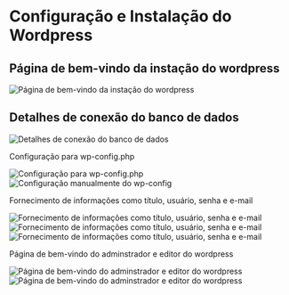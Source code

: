 # Configuração e Instalação do Wordpress

## Página de bem-vindo da instação do wordpress

![Página de bem-vindo da instação do wordpress](images/wp-instalacao/wp-01.png)

## Detalhes de conexão do banco de dados

![Detalhes de conexão do banco de dados](images/wp-instalacao/wp-02.png)

Configuração para wp-config.php

![Configuração para wp-config.php](images/wp-instalacao/wp-03.png)
![Configuração manualmente do wp-config](images/wp-instalacao/wp-04.png)

Fornecimento de informações como título, usuário, senha e e-mail

![Fornecimento de informações como título, usuário, senha e e-mail](images/wp-instalacao/wp-05.png)
![Fornecimento de informações como título, usuário, senha e e-mail](images/wp-instalacao/wp-06.png)
![Fornecimento de informações como título, usuário, senha e e-mail](images/wp-instalacao/wp-07.png)

Página de bem-vindo do adminstrador e editor do wordpress

![Página de bem-vindo do adminstrador e editor do wordpress](images/wp-instalacao/wp-08.png)
![Página de bem-vindo do adminstrador e editor do wordpress](images/wp-instalacao/wp-09.png)
